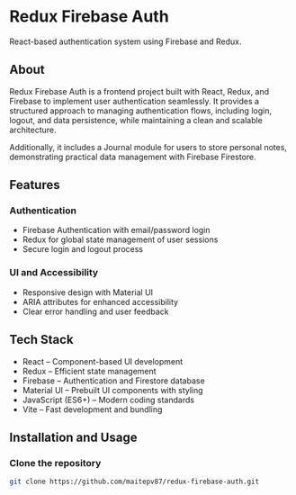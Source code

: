 # Redux Firebase Auth  

React-based authentication system using Firebase and Redux.  

## About  

Redux Firebase Auth is a frontend project built with React, Redux, and Firebase to implement user authentication seamlessly. It provides a structured approach to managing authentication flows, including login, logout, and data persistence, while maintaining a clean and scalable architecture.  

Additionally, it includes a Journal module for users to store personal notes, demonstrating practical data management with Firebase Firestore.  

## Features  

### Authentication  
- Firebase Authentication with email/password login  
- Redux for global state management of user sessions  
- Secure login and logout process  

### UI and Accessibility  
- Responsive design with Material UI  
- ARIA attributes for enhanced accessibility  
- Clear error handling and user feedback  

## Tech Stack  

- React – Component-based UI development  
- Redux – Efficient state management  
- Firebase – Authentication and Firestore database  
- Material UI – Prebuilt UI components with styling  
- JavaScript (ES6+) – Modern coding standards  
- Vite – Fast development and bundling  

## Installation and Usage  

### Clone the repository  
```bash
git clone https://github.com/maitepv87/redux-firebase-auth.git
